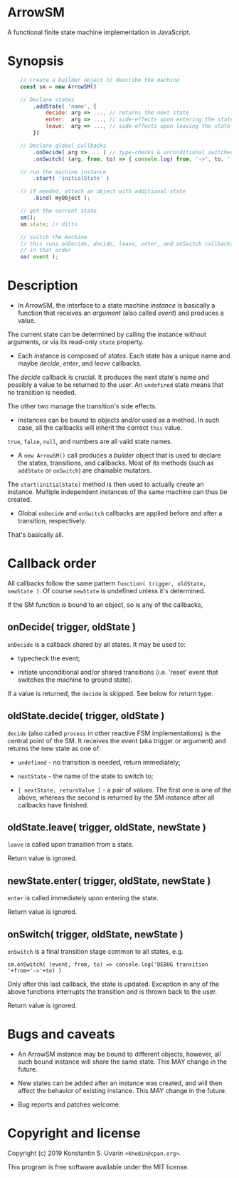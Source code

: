 # ArrowSM

A functional finite state machine implementation in JavaScript.

# Synopsis

```javascript
    // Create a builder object to describe the machine
    const sm = new ArrowSM()

    // Declare states
        .addState( 'name', {
            decide: arg => ..., // returns the next state
            enter:  arg => ..., // side-effects upon entering the state
            leave:  arg => ..., // side-effects upon leaving the state
        })

    // Declare global callbacks
        .onDecide( arg => ... ) // type-checks & unconditional switches
        .onSwitch( (arg, from, to) => { console.log( from, '->', to, ' due to ', arg ) }

    // run the machine instance
        .start( 'initialState' )

    // if needed, attach an object with additional state
        .bind( myObject );

    // get the current state
    sm();
    sm.state; // ditto

    // switch the machine
    // this runs onDecide, decide, leave, enter, and onSwitch callbacks
    // in that order
    sm( event );
```

# Description

* In ArrowSM, the interface to a state machine *instance*
is basically a function that receives an *argument* (also called *event*)
and produces a value.

The current state can be determined by calling the instance without arguments,
or via its read-only `state` property.

* Each instance is composed of *states*. Each state has a unique name
and maybe *decide*, *enter*, and *leave* callbacks.

The *decide* callback is crucial.
It produces the next state's name
and possibly a value to be returned to the user.
An `undefined` state means that no transition is needed.

The other two manage the transition's side effects.

* Instances can be bound to objects and/or used as a method.
In such case, all the callbacks will inherit the correct `this` value.

`true`, `false`, `null`, and numbers are all valid state names.

* A `new ArrowSM()` call produces a *builder* object
that is used to declare the states, transitions, and callbacks.
Most of its methods (such as `addState` or `onSwitch`) are chainable mutators.

The `start(initialState)` method is then used to actually create an instance.
Multiple independent instances of the same machine can thus be created.

* Global `onDecide` and `onSwitch` callbacks are applied before and after
a transition, respectively.

That's basically all.

# Callback order

All callbacks follow the same pattern
`function( trigger, oldState, newState )`.
Of course `newState` is undefined unless it's determined.

If the SM function is bound to an object, so is any of the callbacks,

## onDecide( trigger, oldState )

`onDecide` is a callback shared by all states. It may be used to:

* typecheck the event;

* initiate unconditional and/or shared transitions
(i.e. 'reset' event that switches the machine to ground state).

If a value is returned, the `decide` is skipped.
See below for return type.

## oldState.decide( trigger, oldState )

`decide` (also called `process` in other reactive FSM implementations)
is the central point of the SM.
It receives the event (aka trigger or argument) and returns the new state
as one of:

* `undefined` - no transition is needed, return immediately;

* `nextState` - the name of the state to switch to;

* `[ nextState, returnValue ]` - a pair of values.
The first one is one of the above, whereas the second is returned
by the SM instance after all callbacks have finished.

## oldState.leave( trigger, oldState, newState )

`leave` is called upon transition from a state.

Return value is ignored.

## newState.enter( trigger, oldState, newState )

`enter` is called immediately upon entering the state.

Return value is ignored.

## onSwitch( trigger, oldState, newState )

`onSwitch` is a final transition stage common to all states, e.g.

    sm.onSwitch( (event, from, to) => console.log('DEBUG transition '+from+'->'+to) )

Only after this last callback, the state is updated.
Exception in any of the above functions interrupts the transition
and is thrown back to the user.

Return value is ignored.

# Bugs and caveats

* An ArrowSM instance may be bound to different objects, however,
all such bound instance will share the same state.
This MAY change in the future.

* New states can be added after an instance was created,
and will then affect the behavior of existing instance.
This MAY change in the future.

* Bug reports and patches welcome.

# Copyright and license

Copyright (c) 2019 Konstantin S. Uvarin `<khedin@cpan.org>`.

This program is free software available under the MIT license.

